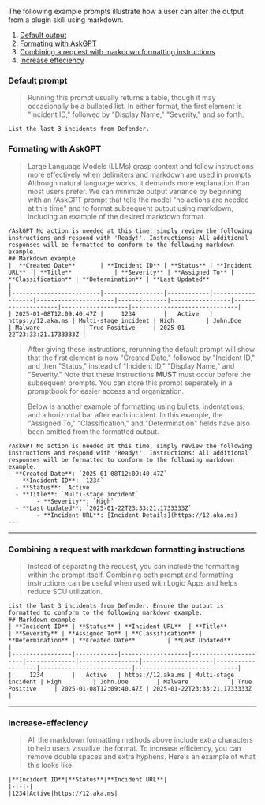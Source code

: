 The following example prompts illustrate how a user can alter the output from a plugin skill using markdown.

1. [Default output](#Default-prompt-output)
2. [Formating with AskGPT](#formating-with-askgpt)
3. [Combining a request with markdown formatting instructions](#Combined-instructions-and-markdown-formatting)
4. [Increase effeciency](#Increase-effeciency)

<a name="Default-prompt-output" />

###  Default prompt

> Running this prompt usually returns a table, though it may occasionally be a bulleted list. In either format, the first element is "Incident ID," followed by "Display Name," "Severity," and so forth.
```
List the last 3 incidents from Defender.
```
<a name="Formating-with-AskGPT" />

### Formating with AskGPT

> Large Language Models (LLMs) grasp context and follow instructions more effectively when delimiters and markdown are used in prompts. Although natural language works, it demands more explanation than most users prefer. We can minimize output variance by beginning with an /AskGPT prompt that tells the model "no actions are needed at this time" and to format subsequent output using markdown, including an example of the desired markdown format.
```
/AskGPT No action is needed at this time, simply review the following instructions and respond with 'Ready!'. Instructions: All additional responses will be formatted to conform to the following markdown example.
## Markdown example
|  **Created Date**       | **Incident ID** | **Status** | **Incident URL**  | **Title**            | **Severity** | **Assigned To** | **Classification** | **Determination** | **Last Updated**             | 
|-------------------------|-----------------|------------|-------------------|----------------------|--------------|-----------------|--------------------|-------------------|------------------------------| 
| 2025-01-08T12:09:40.47Z |     1234        |   Active   | https://12.aka.ms | Multi-stage incident | High         | John.Doe        | Malware            | True Positive     | 2025-01-22T23:33:21.1733333Z |
```
> After giving these instructions, rerunning the default prompt will show that the first element is now "Created Date," followed by "Incident ID," and then "Status," instead of "Incident ID," "Display Name," and "Severity." Note that these instructions **MUST** must occur before the subsequent prompts. You can store this prompt seperately in a promptbook for easier access and organization.
>
> Below is another example of formatting using bullets, indentations, and a horizontal bar after each incident. In this example, the "Assigned To," "Classification," and "Determination" fields have also been omitted from the formatted output.
```
/AskGPT No action is needed at this time, simply review the following instructions and respond with 'Ready!'. Instructions: All additional responses will be formatted to conform to the following markdown example.
- **Created Date**: `2025-01-08T12:09:40.47Z`
  - **Incident ID**: `1234`
  - **Status**: `Active`
  - **Title**: `Multi-stage incident`
        - **Severity**: `High`
  - **Last Updated**: `2025-01-22T23:33:21.1733333Z`
        - **Incident URL**: [Incident Details](https://12.aka.ms)
---
```

---

<a name="Combined-instructions-and-markdown-formatting" />

### Combining a request with markdown formatting instructions

> Instead of separating the request, you can include the formatting within the prompt itself. Combining both prompt and formatting instructions can be useful when used with Logic Apps and helps reduce SCU utilization.

 ```
List the last 3 incidents from Defender. Ensure the output is formatted to conform to the following markdown example.
## Markdown example
| **Incident ID** | **Status** | **Incident URL**  | **Title**            | **Severity** | **Assigned To** | **Classification** | **Determination** | **Created Date**         | **Last Updated**            | 
|-----------------|------------|-------------------|----------------------|--------------|-----------------|--------------------|-------------------|--------------------------|-----------------------------| 
|     1234        |   Active   | https://12.aka.ms | Multi-stage incident | High         | John.Doe        | Malware            | True Positive     | 2025-01-08T12:09:40.47Z | 2025-01-22T23:33:21.1733333Z |
```

---

<a name="Increase-effeciency" />

### Increase-effeciency

> All the markdown formatting methods above include extra characters to help users visualize the format. To increase efficiency, you can remove double spaces and extra hyphens. Here's an example of what this looks like:

```
|**Incident ID**|**Status**|**Incident URL**|
|-|-|-|
|1234|Active|https://12.aka.ms|
```
